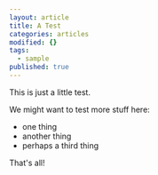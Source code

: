 ```yaml
---
layout: article
title: A Test
categories: articles
modified: {}
tags: 
  - sample
published: true
---
```



This is just a little test.

We might want to test more stuff here:
- one thing
- another thing
- perhaps a third thing

That's all! 

